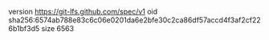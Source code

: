 version https://git-lfs.github.com/spec/v1
oid sha256:6574ab788e83c6c06e0201da6e2bfe30c2ca86df57accd4f3af2cf226b1bf3d5
size 6563
